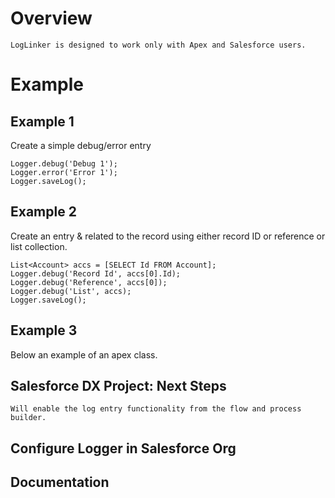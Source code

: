 # Overview

	LogLinker is designed to work only with Apex and Salesforce users.

# Example

## Example 1
Create a simple debug/error entry

 	Logger.debug('Debug 1');
   	Logger.error('Error 1');
  	Logger.saveLog();

## Example 2
Create an entry & related to the record using either record ID or reference or list collection.

	List<Account> accs = [SELECT Id FROM Account];
 	Logger.debug('Record Id', accs[0].Id);
  	Logger.debug('Reference', accs[0]);
   	Logger.debug('List', accs);
  	Logger.saveLog();

## Example 3

Below an example of an apex class.

	

## Salesforce DX Project: Next Steps

	Will enable the log entry functionality from the flow and process builder.  

## Configure Logger in Salesforce Org

## Documentation


